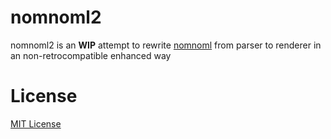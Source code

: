 # nomnoml2

nomnoml2 is an **WIP** attempt to rewrite [nomnoml](https://github.com/skanaar/nomnoml) from parser to renderer in an non-retrocompatible enhanced way

# License

[MIT License](/LICENSE)